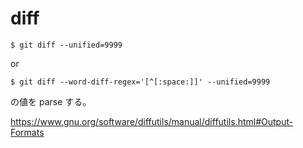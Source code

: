 # diff

```
$ git diff --unified=9999
```

or

```
$ git diff --word-diff-regex='[^[:space:]]' --unified=9999
```

の値を parse する。

https://www.gnu.org/software/diffutils/manual/diffutils.html#Output-Formats
